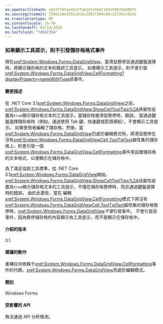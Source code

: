 ```yaml
---
ms.openlocfilehash: add3ff8faed2e7fab245e5b6f1b9158b7bdd06f5
ms.sourcegitcommit: 7588136e355e10cbc2582f389c90c127363c02a5
ms.translationtype: MT
ms.contentlocale: zh-TW
ms.lasthandoff: 03/14/2020
ms.locfileid: "74567354"
---
```

### <a name="cellformatting-event-not-raised-if-tooltip-is-shown"></a>如果顯示工具提示，則不引發儲存格格式事件

現在<xref:System.Windows.Forms.DataGridView>，當滑鼠懸停並通過鍵盤選擇時，將顯示儲存格的文本和錯誤工具提示。 如果顯示工具提示，則不會引發<xref:System.Windows.Forms.DataGridView.CellFormatting?displayProperty=nameWithType>該事件。

#### <a name="change-description"></a>變更描述

在 .NET Core 3.1<xref:System.Windows.Forms.DataGridView>之前，<xref:System.Windows.Forms.DataGridView.ShowCellToolTips%2A>將屬性設置為`true`顯示儲存格文本的工具提示，當儲存格被滑鼠懸停時，錯誤。 當通過鍵盤選擇儲存格時（例如，通過使用 Tab 鍵、快速鍵或箭頭導航），不會顯示工具提示。 如果使用者編輯了儲存格，然後，當<xref:System.Windows.Forms.DataGridView>仍處於編輯模式時，將滑鼠懸停在沒有<xref:System.Windows.Forms.DataGridViewCell.ToolTipText>屬性集的儲存格上，則會引發一個<xref:System.Windows.Forms.DataGridView.CellFormatting>事件來設置儲存格的文本格式，以便顯示在儲存格中。

為了滿足協助工具標準，從 .NET Core 3.1<xref:System.Windows.Forms.DataGridView>開始，<xref:System.Windows.Forms.DataGridView.ShowCellToolTips%2A>該屬性設置為`true`顯示儲存格文本的工具提示，不僅在儲存格懸停時，而且通過鍵盤選擇時的錯誤。 由於此更改，當在 編輯<xref:System.Windows.Forms.DataGridView.CellFormatting>模式下將沒有<xref:System.Windows.Forms.DataGridViewCell.ToolTipText>屬性集的儲存格懸停時，<xref:System.Windows.Forms.DataGridView>*不會*引發事件。 不會引發該事件，因為懸停儲存格的內容顯示為工具提示，而不是顯示在儲存格中。

#### <a name="version-introduced"></a>介紹的版本

3.1

#### <a name="recommended-action"></a>建議的動作

重構任何依賴于<xref:System.Windows.Forms.DataGridView.CellFormatting>事件的代碼，<xref:System.Windows.Forms.DataGridView>而處於編輯模式。

#### <a name="category"></a>類別

Windows Forms

#### <a name="affected-apis"></a>受影響的 API

無法通過 API 分析檢測。

<!-- 

### Affected APIs

- Not detectable via API analysis.

-->
